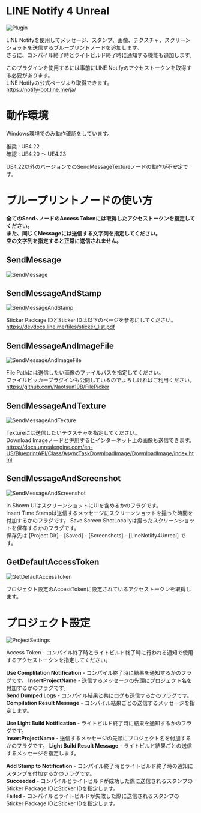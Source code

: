 # LINE Notify 4 Unreal
![Plugin](https://user-images.githubusercontent.com/51815450/70860404-a6920700-1f64-11ea-8a6a-6b7aa7d25538.PNG)

LINE Notifyを使用してメッセージ、スタンプ、画像、テクスチャ、スクリーンショットを送信するブループリントノードを追加します。  
さらに、コンパイル終了時とライトビルド終了時に通知する機能も追加します。  

このプラグインを使用するには事前にLINE Notifyのアクセストークンを取得する必要があります。  
LINE Notifyの公式ページより取得できます。  
https://notify-bot.line.me/ja/  

# 動作環境
Windows環境でのみ動作確認をしています。

推奨 : UE4.22  
確認 : UE4.20 ～ UE4.23  

UE4.22以外のバージョンでのSendMessageTextureノードの動作が不安定です。

# ブループリントノードの使い方  
**全てのSend~ノードのAccess Tokenには取得したアクセストークンを指定してください。**  
**また、同じくMessageには送信する文字列を指定してください。**  
**空の文字列を指定すると正常に送信されません。**

## SendMessage  
![SendMessage](https://user-images.githubusercontent.com/51815450/70860122-cc1d1180-1f60-11ea-8553-1dcab4791f2a.jpg)

## SendMessageAndStamp  
![SendMessageAndStamp](https://user-images.githubusercontent.com/51815450/70860127-d8a16a00-1f60-11ea-85bf-da7cd01b63bf.jpg)

Sticker Package IDとSticker IDは以下のページを参考にしてください。  
https://devdocs.line.me/files/sticker_list.pdf  

## SendMessageAndImageFile  
![SendMessageAndImageFile](https://user-images.githubusercontent.com/51815450/70860146-1bfbd880-1f61-11ea-807e-d016dd90ebe4.jpg)

File Pathには送信したい画像のファイルパスを指定してください。  
ファイルピッカープラグインも公開しているのでよろしければご利用ください。  
https://github.com/Naotsun19B/FilePicker

## SendMessageAndTexture  
![SendMessageAndTexture](https://user-images.githubusercontent.com/51815450/70860160-61b8a100-1f61-11ea-8413-57b84d517ee1.jpg)  

Textureには送信したいテクスチャを指定してください。  
Download Imageノードと併用するとインターネット上の画像も送信できます。  
https://docs.unrealengine.com/en-US/BlueprintAPI/Class/AsyncTaskDownloadImage/DownloadImage/index.html

## SendMessageAndScreenshot  
![SendMessageAndScreenshot](https://user-images.githubusercontent.com/51815450/70860181-bf4ced80-1f61-11ea-9c26-8547e775d189.jpg)

In Shown UIはスクリーンショットにUIを含めるかのフラグです。  
Insert Time Stampは送信するメッセージにスクリーンショットを撮った時間を付加するかのフラグです。
Save Screen ShotLocallyは撮ったスクリーンショットを保存するかのフラグです。  
保存先は [Project Dir] - [Saved] - [Screenshots] - [LineNotiify4Unreal] です。

## GetDefaultAccessToken  
![GetDefaultAccessToken](https://user-images.githubusercontent.com/51815450/70860278-333bc580-1f63-11ea-9bf5-c9ebec2cbb69.jpg)

プロジェクト設定のAccessTokenに設定されているアクセストークンを取得します。

# プロジェクト設定  
![ProjectSettings](https://user-images.githubusercontent.com/51815450/71088574-14973200-21e2-11ea-917e-c7d99026027d.PNG)

Access Token - コンパイル終了時とライトビルド終了時に行われる通知で使用するアクセストークンを指定してください。  

**Use Complilation Notification** - コンパイル終了時に結果を通知するかのフラグです。
**InsertProjectName** - 送信するメッセージの先頭にプロジェクト名を付加するかのフラグです。  
**Send Dumped Logs** - コンパイル結果と共にログも送信するかのフラグです。  
**Compilation Result Message** - コンパイル結果ごとの送信するメッセージを指定します。  

**Use Light Build Notification** - ライトビルド終了時に結果を通知するかのフラグです。  
**InsertProjectName** - 送信するメッセージの先頭にプロジェクト名を付加するかのフラグです。 
**Light Build Result Message** - ライトビルド結果ごとの送信するメッセージを指定します。  

**Add Stamp to Notification** - コンパイル終了時とライトビルド終了時の通知にスタンプを付加するかのフラグです。  
**Succeeded** - コンパイルとライトビルドが成功した際に送信されるスタンプのSticker Package IDとSticker IDを指定します。  
**Failed** - コンパイルとライトビルドが失敗した際に送信されるスタンプのSticker Package IDとSticker IDを指定します。  

